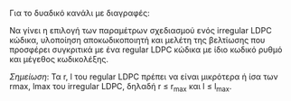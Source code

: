 Για το δυαδικό κανάλι με διαγραφές: 

Να γίνει η επιλογή των παραμέτρων σχεδιασμού ενός
irregular LDPC κώδικα, υλοποίηση αποκωδικοποιητή και μελέτη της βελτίωσης που προσφέρει συγκριτικά με
ένα regular LDPC κώδικα με ίδιο κωδικό ρυθμό και μέγεθος κωδικολέξης.

*Σημείωση*: Τα r, l του regular LDPC πρέπει να είναι μικρότερα ή ίσα των rmax, lmax του irregular LDPC,
δηλαδή r ≤ r<sub>max</sub> και l ≤ l<sub>max</sub>. 
